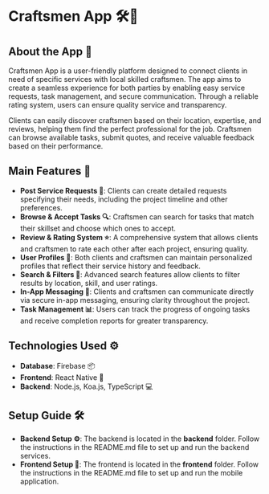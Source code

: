 # Craftsmen App 🛠️📱

## About the App 📖
Craftsmen App is a user-friendly platform designed to connect clients in need of specific services with local skilled craftsmen. The app aims to create a seamless experience for both parties by enabling easy service requests, task management, and secure communication. Through a reliable rating system, users can ensure quality service and transparency.

Clients can easily discover craftsmen based on their location, expertise, and reviews, helping them find the perfect professional for the job. Craftsmen can browse available tasks, submit quotes, and receive valuable feedback based on their performance.

## Main Features 📝

- **Post Service Requests 📝**: Clients can create detailed requests specifying their needs, including the project timeline and other preferences.
- **Browse & Accept Tasks 🔍**: Craftsmen can search for tasks that match their skillset and choose which ones to accept.
- **Review & Rating System ⭐**: A comprehensive system that allows clients and craftsmen to rate each other after each project, ensuring quality.
- **User Profiles 👤**: Both clients and craftsmen can maintain personalized profiles that reflect their service history and feedback.
- **Search & Filters 🔧**: Advanced search features allow clients to filter results by location, skill, and user ratings.
- **In-App Messaging 💬**: Clients and craftsmen can communicate directly via secure in-app messaging, ensuring clarity throughout the project.
- **Task Management 📊**: Users can track the progress of ongoing tasks and receive completion reports for greater transparency.

## Technologies Used ⚙️

- **Database**: Firebase 📦
- **Frontend**: React Native 📱
- **Backend**: Node.js, Koa.js, TypeScript 💻

## Setup Guide 🛠️

- **Backend Setup ⚙️**: The backend is located in the **backend** folder. Follow the instructions in the README.md file to set up and run the backend services.
- **Frontend Setup 📱**: The frontend is located in the **frontend** folder. Follow the instructions in the README.md file to set up and run the mobile application.
